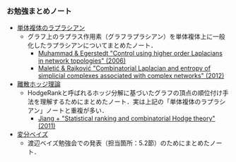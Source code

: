 ### お勉強まとめノート
- [単体複体のラプラシアン](https://drive.google.com/file/d/1TKdiFM5QmgTV9T06hxpPQHqcrrPoUu6w/view?usp=sharing)
  - グラフ上のラプラス作用素（グラフラプラシアン）を単体複体上に一般化したラプラシアンについてまとめたノート．
    - [Muhammad & Egerstedt "Control using higher order Laplacians in network topologies" (2006)](http://citeseerx.ist.psu.edu/viewdoc/download?doi=10.1.1.716.7479&rep=rep1&type=pdf)
    - [Maletić & Rajković "Combinatorial Laplacian and entropy of simplicial complexes associated with complex networks" (2012)](https://link.springer.com/content/pdf/10.1140/epjst/e2012-01655-6.pdf)
- [離散ホッジ理論](https://drive.google.com/file/d/1hmI4RucsrwG00FdN9LskoPO7tuaP5QyU/view?usp=sharing)
  - HodgeRankと呼ばれるホッジ分解に基づいたグラフの頂点の順位付け手法を理解するためにまとめたノート．実は上記の「単体複体のラプラシアン」ノートと重複が多い．
    - [Jiang + "Statistical ranking and combinatorial Hodge theory" (2011)](https://link.springer.com/article/10.1007/s10107-010-0419-x)
- [変分ベイズ](https://drive.google.com/file/d/1LF5WkSUKeE2jYDDMDeprHFbEU1oXaDQk/view?usp=sharing)
  - 渡辺ベイズ勉強会での発表（担当箇所：5.2節）のためにまとめたノート．
